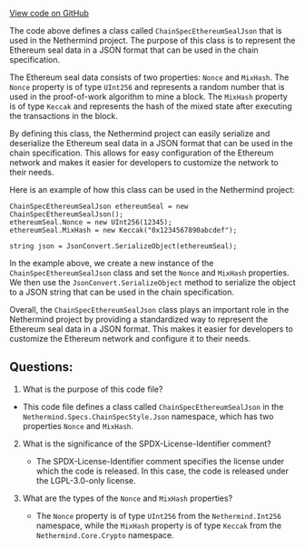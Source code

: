 [View code on GitHub](https://github.com/NethermindEth/nethermind/src/Nethermind/Nethermind.Specs/ChainSpecStyle/Json/ChainSpecEthereumSealJson.cs)

The code above defines a class called `ChainSpecEthereumSealJson` that is used in the Nethermind project. The purpose of this class is to represent the Ethereum seal data in a JSON format that can be used in the chain specification. 

The Ethereum seal data consists of two properties: `Nonce` and `MixHash`. The `Nonce` property is of type `UInt256` and represents a random number that is used in the proof-of-work algorithm to mine a block. The `MixHash` property is of type `Keccak` and represents the hash of the mixed state after executing the transactions in the block. 

By defining this class, the Nethermind project can easily serialize and deserialize the Ethereum seal data in a JSON format that can be used in the chain specification. This allows for easy configuration of the Ethereum network and makes it easier for developers to customize the network to their needs. 

Here is an example of how this class can be used in the Nethermind project:

```
ChainSpecEthereumSealJson ethereumSeal = new ChainSpecEthereumSealJson();
ethereumSeal.Nonce = new UInt256(12345);
ethereumSeal.MixHash = new Keccak("0x1234567890abcdef");

string json = JsonConvert.SerializeObject(ethereumSeal);
```

In the example above, we create a new instance of the `ChainSpecEthereumSealJson` class and set the `Nonce` and `MixHash` properties. We then use the `JsonConvert.SerializeObject` method to serialize the object to a JSON string that can be used in the chain specification. 

Overall, the `ChainSpecEthereumSealJson` class plays an important role in the Nethermind project by providing a standardized way to represent the Ethereum seal data in a JSON format. This makes it easier for developers to customize the Ethereum network and configure it to their needs.
## Questions: 
 1. What is the purpose of this code file?
   - This code file defines a class called `ChainSpecEthereumSealJson` in the `Nethermind.Specs.ChainSpecStyle.Json` namespace, which has two properties `Nonce` and `MixHash`.

2. What is the significance of the SPDX-License-Identifier comment?
   - The SPDX-License-Identifier comment specifies the license under which the code is released. In this case, the code is released under the LGPL-3.0-only license.

3. What are the types of the `Nonce` and `MixHash` properties?
   - The `Nonce` property is of type `UInt256` from the `Nethermind.Int256` namespace, while the `MixHash` property is of type `Keccak` from the `Nethermind.Core.Crypto` namespace.